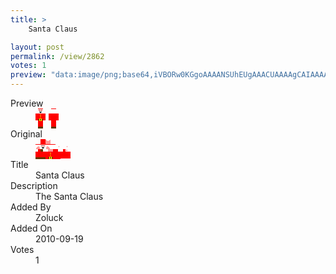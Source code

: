 ```yaml
---
title: >
    Santa Claus

layout: post
permalink: /view/2862
votes: 1
preview: "data:image/png;base64,iVBORw0KGgoAAAANSUhEUgAAACUAAAAgCAIAAAAaMSbnAAAABnRSTlMA/wD/AP5AXyvrAAAA4UlEQVRIie1WQRKDIAzcdPxBn9An1Dfpm+BN7ZdKD06FQKJR0UOHPTnAZs2aBCmED2bQDSLSMwsw0Du+EZRI2np2ap3O38h7eN8/7tmDScwGYn6ChOjDYM0PpKxHeqG3Rjio15WbRJEW1E+yE0JFzRrVxSDmd5LSBNocOOtFrecUbDt9HNpEMJfkRsjfTy3sw2h+1sXVfkr5pU7WTpTpjU8AcMDYA4B7/Vbe1fSu9pPYqJxuhtJPNk6zwk0cJ8X9wO6jovAF1kJzWPpG+584H02v6TW9CGF+lnC2WBb6v/v5BVPcSc/jdpYWAAAAAElFTkSuQmCC"
---
```

<dl class="side-by-side">
<dt>Preview</dt>
<dd>
    <img class="preview" src="data:image/png;base64,iVBORw0KGgoAAAANSUhEUgAAACUAAAAgCAIAAAAaMSbnAAAABnRSTlMA/wD/AP5AXyvrAAAA4UlEQVRIie1WQRKDIAzcdPxBn9An1Dfpm+BN7ZdKD06FQKJR0UOHPTnAZs2aBCmED2bQDSLSMwsw0Du+EZRI2np2ap3O38h7eN8/7tmDScwGYn6ChOjDYM0PpKxHeqG3Rjio15WbRJEW1E+yE0JFzRrVxSDmd5LSBNocOOtFrecUbDt9HNpEMJfkRsjfTy3sw2h+1sXVfkr5pU7WTpTpjU8AcMDYA4B7/Vbe1fSu9pPYqJxuhtJPNk6zwk0cJ8X9wO6jovAF1kJzWPpG+584H02v6TW9CGF+lnC2WBb6v/v5BVPcSc/jdpYWAAAAAElFTkSuQmCC">
</dd>
<dt>Original</dt>
<dd>
    <img class="preview" src="data:image/png;base64,iVBORw0KGgoAAAANSUhEUgAAAEAAAAAgCAYAAACinX6EAAAA2klEQVR42u2YAQqAIAxFPUNH6AreqTt5WjMqMlGnluj0jz4IIbjnn0yFIEKbLyoiBPcgASgVzt78mwPALSvxW7+to5WjsgB4BABTlQAAAAA/AGSCldUeQOPoH8BlZbku3vGYANzEQjUem/MBQMnZUXzeBBPNjcK5/QAgdvg8Lx+RDmFVAikWtyBEdz8TAisASfbnBoDqCzb5VkotRvWxL6DeI+YEYDkOAFACzO4Cze8aAFBzAfoSHAAAKAE4AABmA6Ad9QrA7fRyFeocj6S9YwAYHMDvJVD50XUHKYJ97N9H3u4AAAAASUVORK5CYII=">
</dd>
<dt>Title</dt>
<dd>Santa Claus</dd>
<dt>Description</dt>
<dd>The Santa Claus</dd>
<dt>Added By</dt>
<dd>Zoluck</dd>
<dt>Added On</dt>
<dd>2010-09-19</dd>
<dt>Votes</dt>
<dd>1</dd>
</dl>
